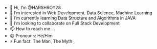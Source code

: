 - 👋 Hi, I’m @HARSHROY28
- 👀 I’m interested in Web Development, Data Science, Machine Learning
- 🌱 I’m currently learning Data Structure and Algorithms in JAVA
- 💞️ I’m looking to collaborate on Full Stack Development
- 📫 How to reach me ...
- 😄 Pronouns: He/Him
- ⚡ Fun fact: The Man, The Myth ,

<!---
HARSHROY28/HARSHROY28 is a ✨ special ✨ repository because its `README.md` (this file) appears on your GitHub profile.
You can click the Preview link to take a look at your changes.
--->
